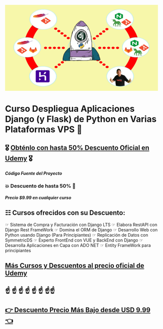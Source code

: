 ![Curso Despliegua Aplicaciones Django (y Flask) de Python en Varias Plataformas VPS](logo.png)
# Curso Despliegua Aplicaciones Django (y Flask) de Python en Varias Plataformas VPS 🐍 
##  🎖️ [Obténlo con hasta 50% Descuento Oficial en Udemy](https://www.udemy.com/course/despliegue-de-aplicaciones-django-en-varias-plataformas-vps/?referralCode=2FA7782A4B4B6B14A6E6)  🎖️

##### Código Fuente del Proyecto

### 💥 Descuento de hasta 50% 💓
##### Precio $9.99 en cualquier curso

## ☷ Cursos ofrecidos con su Descuento:

☞ Sistema de Compra y Facturación con Django LTS
☞ Elabora RestAPI con Django Rest FrameWork
☞ Domina el ORM de Django
☞ Desarrollo Web con Python usando Django (Para Principiantes)
☞ Replicación de Datos con SymmetricDS
☞ Experto FrontEnd con VUE y BackEnd con Django 
☞ Desarrolla Aplicaciones en Capa con ADO NET
☞ Entity FrameWork para principiantes

##  [Más Cursos y Descuentos al precio oficial de Udemy](https://mailchi.mp/1fc9a9e05a5c/debs-8-cursos-oficial) 

## ☝ ☝ ☝ ☝ ☝ ☝ ☝☝

##  [👉 Descuento Precio Más Bajo desde USD 9.99 👈](https://mailchi.mp/ffe98a904854/mejor-precio-cursos-udemy) 
